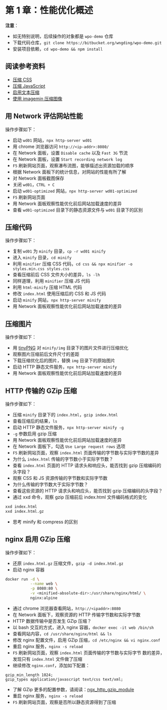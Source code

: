 # 第 1 章：性能优化概述

**注意**：  
- 如无特别说明，后续操作的对象都是 `wpo-demo` 仓库
- 下载代码仓库，`git clone https://bitbucket.org/wngding/wpo-demo.git`
- 安装项目依赖，`cd wpo-demo && npm install`

## 阅读参考资料

- [压缩 CSS](https://wpocs.cn/docs/lighthouse-performance/unminified-css.html)
- [压缩 JavaScript](https://wpocs.cn/docs/lighthouse-performance/unminified-javascript.html)
- [启用文本压缩](https://wpocs.cn/docs/lighthouse-performance/uses-text-compression.html)
- [使用 imagemin 压缩图像](https://wpocs.cn/docs/fast-load-time/use-imagemin-to-compress-images.html)

## 用 Network 评估网站性能

操作步骤如下：
- 启动 `wd01` 网站，`npx http-server wd01`
- 用 chrome 浏览器访问 `http://<ip-addr>:8080/`
- 在 Network 面板，设置 `Disable cache` 以及 `Fast 3G` 节流
- 在 Network 面板，设置 `Start recording network log`
- `F5` 刷新网站页面，观察瀑布流图，能够描述出资源加载的顺序
- 根据 Network 面板下的统计信息，对网站的性能有所了解
- 对 Network 面板截图保存
- 关闭 `wd01`，`CTRL + C`
- 启动 `wd01-optimized` 网站，`npx http-server wd01-optimized`
- `F5` 刷新网站页面
- 用 Network 面板观察性能优化前后网站加载速度的差异
- 查看 `wd01-optimized` 目录下的静态资源文件与 `wd01` 目录下的区别

## 压缩代码

操作步骤如下：
- 复制 `wd01` 为 `minify` 目录，`cp -r wd01 minify`
- 进入 `minify` 目录，`cd minify`
- 利用 `minifier` 压缩 CSS 代码，`cd css && npx minifier -o styles.min.css styles.css`
- 查看压缩前后 CSS 文件大小的差异，`ls -lh`
- 同样道理，利用 `minifier` 压缩 JS 代码
- 利用 `html-minify` 压缩 HTML 代码
- 修改 `index.html` 使用压缩后的 CSS 和 JS 代码
- 启动 `minify` 网站，`npx http-server minify`
- 用 Network 面板观察性能优化前后网站加载速度的差异

## 压缩图片

操作步骤如下：
- 用 [tinyPNG](https://tinypng.com/) 对 `minify/img` 目录下的图片文件进行压缩优化
- 观察图片压缩前后文件尺寸的差距
- 下载压缩优化后的图片，替换 `img` 目录下的原始图片
- 启动 HTTP 静态文件服务，`npx http-server minify`
- 用 Network 面板观察性能优化前后网站加载速度的差异

## HTTP 传输的 GZip 压缩

操作步骤如下：
- 压缩 `minify` 目录下的 `index.html`，`gzip index.html`
- 查看压缩后的结果，`ls`
- 启动 HTTP 静态文件服务，`npx http-server minify -g`
- `-g` 参数启用 gzip 压缩
- 用 Network 面板观察性能优化前后网站加载速度的差异
- 在 Network 面板下，勾选 `Use Large request rows` 选项
- `F5` 刷新网站页面，观察 `index.html` 页面传输的字节数与实际字节数的差异
- 为什么 `index.html` 传输的字节数小于实际字节数？
- 查看 `index.html` 页面的 HTTP 请求头和响应头，能否找到 gzip 压缩编码的头字段？
- 观察 CSS 和 JS 资源传输的字节数和实际字节数
- 为什么传输的字节数大于实际字节数？
- 查看这些资源的 HTTP 请求头和响应头，能否找到 gzip 压缩编码的头字段？
- 通过 xxd 命令，观察 gzip 压缩前后 index.html 文件编码格式的变化
```bash
xxd index.html
xxd index.html.gz
```
- 思考 minify 和 compress 的区别

## nginx 启用 GZip 压缩

操作步骤如下：
- 还原 `index.html.gz` 压缩文件，`gzip -d index.html.gz`
- 启动 nginx 容器
```bash
docker run -d \
           --name web \
           -p 8080:80 \
           -v <minified-absolute-dir>:/usr/share/nginx/html/ \
           nginx:alpine
```
- 通过 chrome 浏览器查看网站，`http://<ipaddr>:8080`
- 在 Network 面板下，观察资源的 HTTP 传输字节数和实际字节数
- HTTP 数据传输中是否发生 GZip 压缩？
- 以 bash 交互的方式，进入 nginx 容器，`docker exec -it web /bin/sh`
- 查看网站内容，`cd /usr/share/nginx/html && ls`
- 修改 nginx 配置文件，启用 GZip 压缩，`cd /etc/nginx && vi nginx.conf`
- 重启 nginx 服务，`nginx -s reload`
- `F5` 刷新网站页面，观察 `index.html` 页面传输的字节数与实际字节 数的差异，发现只有 `index.html` 文件做了压缩
- 继续修改 `nginx.conf`，添加如下配置：
```
gzip_min_length 1024;
gzip_types application/javascript text/css text/xml;
```
- 了解 GZip 更多的配置参数，请阅读：[ngx_http_gzip_module](https://nginx.org/en/docs/http/ngx_http_gzip_module.html)
- 重启 nginx 服务，`nginx -s reload`
- `F5` 刷新网站页面，观察是否所以静态资源得到了压缩
